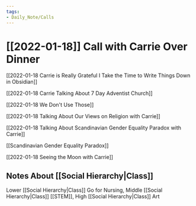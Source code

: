 ```yaml
---
tags:
- Daily_Note/Calls
---
```


# [[2022-01-18]] Call with Carrie Over Dinner



[[2022-01-18 Carrie is Really Grateful I Take the Time to Write Things Down in Obsidian]]

[[2022-01-18 Carrie Talking About 7 Day Adventist Church]]

[[2022-01-18 We Don't Use Those]]

[[2022-01-18 Talking About Our Views on Religion with Carrie]]

[[2022-01-18 Talking About Scandinavian Gender Equality Paradox with Carrie]]

[[Scandinavian Gender Equality Paradox]]

[[2022-01-18 Seeing the Moon with Carrie]]

## Notes About [[Social Hierarchy|Class]]

Lower [[Social Hierarchy|Class]] Go for Nursing, Middle [[Social Hierarchy|Class]] [[STEM]], High [[Social Hierarchy|Class]] Art